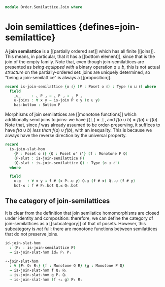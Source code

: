 <!--
```agda
open import Cat.Functor.Subcategory
open import Cat.Prelude

open import Data.Fin.Indexed
open import Data.Fin.Finite
open import Data.Fin.Base hiding (_≤_)

open import Order.Diagram.Bottom
open import Order.Diagram.Join
open import Order.Diagram.Lub
open import Order.Base

import Cat.Reasoning

import Order.Diagram.Join.Reasoning as Joins
import Order.Reasoning
```
-->

```agda
module Order.Semilattice.Join where
```

# Join semilattices {defines=join-semilattice}

A **join semilattice** is a [[partially ordered set]] which has all
finite [[joins]]. This means, in particular, that it has a [[bottom
element]], since that is the join of the empty family. Note that, even
though join-semilattices are presented as _being equipped with_ a binary
operation $a \cup b$, this is not actual *structure* on the
partially-ordered set: joins are uniquely determined, so "being a
join-semilattice" is always a [[proposition]].

```agda
record is-join-semilattice {o ℓ} (P : Poset o ℓ) : Type (o ⊔ ℓ) where
  field
    _∪_     : ⌞ P ⌟ → ⌞ P ⌟ → ⌞ P ⌟
    ∪-joins : ∀ x y → is-join P x y (x ∪ y)
    has-bottom : Bottom P
```

<!--
```agda
  infixr 24 _∪_

  open Joins ∪-joins public
  open Bottom has-bottom using (bot; ¡) public

abstract
  is-join-semilattice-is-prop
    : ∀ {o ℓ} {P : Poset o ℓ}
    → is-prop (is-join-semilattice P)
  is-join-semilattice-is-prop {P = P} p q = path where
    open Order.Diagram.Bottom P using (H-Level-Bottom)
    open is-join-semilattice
    module p = is-join-semilattice p
    module q = is-join-semilattice q

    joinp : ∀ x y → x p.∪ y ≡ x q.∪ y
    joinp x y = join-unique (p.∪-joins x y) (q.∪-joins x y)

    path : p ≡ q
    path i ._∪_ x y     = joinp x y i
    path i .∪-joins x y = is-prop→pathp (λ i → hlevel {T = is-join P x y (joinp x y i)} 1) (p.∪-joins x y) (q.∪-joins x y) i
    path i .has-bottom  = hlevel {T = Bottom P} 1 p.has-bottom q.has-bottom i

private variable
  o ℓ o' ℓ' : Level
  P Q R : Poset o ℓ

instance
  H-Level-is-join-semilattice : ∀ {n} → H-Level (is-join-semilattice P) (suc n)
  H-Level-is-join-semilattice = prop-instance is-join-semilattice-is-prop
```
-->

Morphisms of join semilattices are [[monotone functions]] which
additionally send joins to joins: we have $f(\bot) = \bot$, and $f(a
\cup b) = f(a) \cup f(b)$. Note that, since $f$ was already assumed to
be order-preserving, it suffices to have $f(a \cup b)$ *less than* $f(a)
\cup f(b)$, with an *in*equality. This is because we always have the
reverse direction by the universal property.

```agda
record
  is-join-slat-hom
    {P : Poset o ℓ} {Q : Poset o' ℓ'} (f : Monotone P Q)
    (P-slat : is-join-semilattice P)
    (Q-slat : is-join-semilattice Q) : Type (o ⊔ ℓ')
  where
```

<!--
```agda
  no-eta-equality
  private
    module P = Poset P
    module Pₗ = is-join-semilattice P-slat
    module Q = Order.Reasoning Q
    module Qₗ = is-join-semilattice Q-slat
    open is-join
```
-->

```agda
  field
    ∪-≤   : ∀ x y → f # (x Pₗ.∪ y) Q.≤ (f # x) Qₗ.∪ (f # y)
    bot-≤ : f # Pₗ.bot Q.≤ Qₗ.bot
```

<!--
```agda
  pres-∪ : ∀ x y → f # (x Pₗ.∪ y) ≡ (f # x) Qₗ.∪ (f # y)
  pres-∪ x y = Q.≤-antisym (∪-≤ x y) $ Qₗ.∪-universal (f # (x Pₗ.∪ y))
    (f .pres-≤ Pₗ.l≤∪)
    (f .pres-≤ Pₗ.r≤∪)

  pres-bot : f # Pₗ.bot ≡ Qₗ.bot
  pres-bot = Q.≤-antisym bot-≤ Qₗ.¡

  pres-joins
    : ∀ {x y m}
    → is-join P x y m
    → is-join Q (f # x) (f # y) (f # m)
  pres-joins join .is-join.l≤join = f .pres-≤ (join .l≤join)
  pres-joins join .is-join.r≤join = f .pres-≤ (join .r≤join)
  pres-joins {x = x} {y = y} {m = m} join .is-join.least lb fx≤lb fy≤lb =
    f # m            Q.≤⟨ f .pres-≤ (join .least (x Pₗ.∪ y) Pₗ.l≤∪ Pₗ.r≤∪) ⟩
    f # (x Pₗ.∪ y)   Q.≤⟨ ∪-≤ x y ⟩
    f # x Qₗ.∪ f # y Q.≤⟨ Qₗ.∪-universal lb fx≤lb fy≤lb ⟩
    lb               Q.≤∎

  pres-bottoms
    : ∀ {b}
    → is-bottom P b
    → is-bottom Q (f # b)
  pres-bottoms {b = b} b-bot x =
    f # b      Q.≤⟨ f .pres-≤ (b-bot Pₗ.bot) ⟩
    f # Pₗ.bot Q.≤⟨ bot-≤ ⟩
    Qₗ.bot     Q.≤⟨ Qₗ.¡ ⟩
    x          Q.≤∎

open is-join-slat-hom

abstract
  is-join-slat-hom-is-prop
    : ∀ {P : Poset o ℓ} {Q : Poset o' ℓ'} {f : Monotone P Q} {P-slat Q-slat}
    → is-prop (is-join-slat-hom f P-slat Q-slat)
  is-join-slat-hom-is-prop =
    Iso→is-hlevel 1 eqv hlevel!
    where unquoteDecl eqv = declare-record-iso eqv (quote is-join-slat-hom)

instance
  H-Level-is-join-slat-hom
    : ∀ {f : Monotone P Q} {P-slat Q-slat n}
    → H-Level (is-join-slat-hom f P-slat Q-slat) (suc n)
  H-Level-is-join-slat-hom = prop-instance is-join-slat-hom-is-prop

open Poset
```
-->

## The category of join-semilattices

It is clear from the definition that join semilatice homomorphisms are
closed under identity and composition: therefore, we can define the
category of join-semilattices as a [[subcategory]] of that of posets.
However, this subcategory is *not* full: there are monotone functions
between semilattices that do not preserve joins.

```agda
id-join-slat-hom
  : (Pₗ : is-join-semilattice P)
  → is-join-slat-hom idₘ Pₗ Pₗ

∘-join-slat-hom
  : ∀ {Pₗ Qₗ Rₗ} {f : Monotone Q R} {g : Monotone P Q}
  → is-join-slat-hom f Qₗ Rₗ
  → is-join-slat-hom g Pₗ Qₗ
  → is-join-slat-hom (f ∘ₘ g) Pₗ Rₗ
```

<!--
```agda
id-join-slat-hom {P = P} _ .∪-≤ _ _ = P .≤-refl
id-join-slat-hom {P = P} _ .bot-≤   = P .≤-refl

∘-join-slat-hom {R = R} {f = f} {g = g} f-pres g-pres .∪-≤ x y =
  R .≤-trans (f .pres-≤ (g-pres .∪-≤ x y)) (f-pres .∪-≤ (g # x) (g # y))
∘-join-slat-hom {R = R} {f = f} {g = g} f-pres g-pres .bot-≤ =
  R .≤-trans (f .pres-≤ (g-pres .bot-≤)) (f-pres .bot-≤)

Join-slats-subcat : ∀ o ℓ → Subcat (Posets o ℓ) (o ⊔ ℓ) (o ⊔ ℓ)
Join-slats-subcat o ℓ .Subcat.is-ob       = is-join-semilattice
Join-slats-subcat o ℓ .Subcat.is-hom      = is-join-slat-hom
Join-slats-subcat o ℓ .Subcat.is-hom-prop = hlevel!
Join-slats-subcat o ℓ .Subcat.is-hom-id   = id-join-slat-hom
Join-slats-subcat o ℓ .Subcat.is-hom-∘    = ∘-join-slat-hom

Join-slats : ∀ o ℓ → Precategory (lsuc o ⊔ lsuc ℓ) (o ⊔ ℓ)
Join-slats o ℓ = Subcategory (Join-slats-subcat o ℓ)

module Join-slats {o} {ℓ} = Cat.Reasoning (Join-slats o ℓ)

Forget-join-slat : ∀ {o ℓ} → Functor (Join-slats o ℓ) (Posets o ℓ)
Forget-join-slat = Forget-subcat

Join-semilattice : ∀ o ℓ → Type _
Join-semilattice o ℓ = Join-slats.Ob {o} {ℓ}
```
-->
